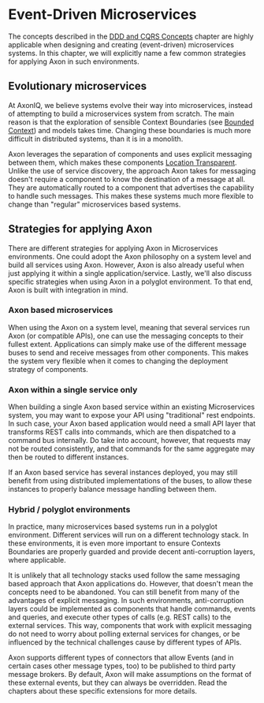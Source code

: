 # Event-Driven Microservices

The concepts described in the [DDD and CQRS Concepts](ddd-cqrs-concepts.md) chapter are highly applicable when designing and
creating (event-driven) microservices systems. In this chapter, we will explicitly name a few common strategies for applying
Axon in such environments.

## Evolutionary microservices

At AxonIQ, we believe systems evolve their way into microservices, instead of attempting to build a microservices system
from scratch. The main reason is that the exploration of sensible Context Boundaries (see [Bounded Context](ddd-cqrs-concepts.md#bounded-context))
and models takes time. Changing these boundaries is much more difficult in distributed systems, than it is in a monolith. 

Axon leverages the separation of components and uses explicit messaging between them, which makes these components 
[Location Transparent](architecture-overview.md#location-transparency). Unlike the use of service discovery, the approach
Axon takes for messaging doesn't require a component to know the destination of a message at all. They are automatically
routed to a component that advertises the capability to handle such messages. This makes these systems much more flexible
to change than "regular" microservices based systems.

## Strategies for applying Axon

There are different strategies for applying Axon in Microservices environments. One could adopt the Axon philosophy on
a system level and build all services using Axon. However, Axon is also already useful when just applying it within a single
application/service. Lastly, we'll also discuss specific strategies when using Axon in a polyglot environment. To that end,
Axon is built with integration in mind. 

### Axon based microservices

When using the Axon on a system level, meaning that several services run Axon (or compatible APIs), one can use the messaging
concepts to their fullest extent. Applications can simply make use of the different message buses to send and receive
messages from other components. This makes the system very flexible when it comes to changing the deployment strategy of
components. 

### Axon within a single service only

When building a single Axon based service within an existing Microservices system, you may want to expose your API using
"traditional" rest endpoints. In such case, your Axon based application would need a small API layer that transforms
REST calls into commands, which are then dispatched to a command bus internally. Do take into account, however, that
requests may not be routed consistently, and that commands for the same aggregate may then be routed to different instances.

If an Axon based service has several instances deployed, you may still benefit from using distributed implementations
of the buses, to allow these instances to properly balance message handling between them.

### Hybrid / polyglot environments

In practice, many microservices based systems run in a polyglot environment. Different services will run on a different 
technology stack. In these environments, it is even more important to ensure Contexts Boundaries are properly guarded and
provide decent anti-corruption layers, where applicable.

It is unlikely that all technology stacks used follow the same messaging based approach that Axon applications do. However,
that doesn't mean the concepts need to be abandoned. You can still benefit from many of the advantages of explicit messaging. 
In such environments, anti-corruption layers could be implemented as components that handle commands, events and queries,
and execute other types of calls (e.g. REST calls) to the external services. This way, components that work with explicit 
messaging do not need to worry about polling external services for changes, or be influenced by the technical challenges
cause by different types of APIs.

Axon supports different types of connectors that allow Events (and in certain cases other message types, too) to be published
to third party message brokers. By default, Axon will make assumptions on the format of these external events, but they can 
always be overridden. Read the chapters about these specific extensions for more details. 
